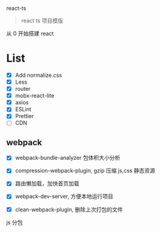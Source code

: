 

react-ts

>react ts 项目模版

从 0 开始搭建 react


# List

- [x] Add normalize.css
- [x] Less
- [x] router
- [x] mobx-react-lite
- [x] axios
- [x] ESLint
- [x] Prettier
- [ ] CDN

## webpack

- [x] webpack-bundle-analyzer 包体积大小分析
- [x] compression-webpack-plugin, gzip 压缩 js,css 静态资源
- [x] 路由懒加载，加快首页加载
- [x] webpack-dev-server, 方便本地运行项目
- [x] clean-webpack-plugin, 删除上次打包的文件


js 分包
